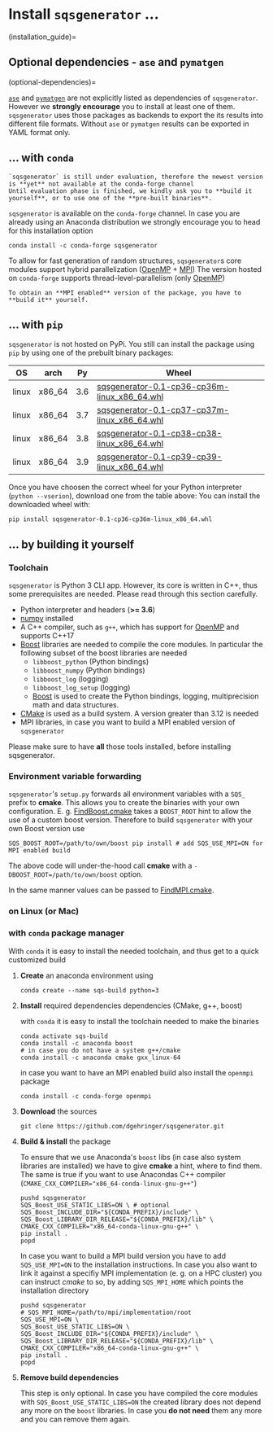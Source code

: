 
# Install `sqsgenerator` ...

(installation_guide)=

## Optional dependencies - `ase` and `pymatgen`
(optional-dependencies)=

[`ase`](https://wiki.fysik.dtu.dk/ase/) and [`pymatgen`](https://pymatgen.org/) are not explicitly listed as
dependencies of `sqsgenerator`. However we **strongly encourage** you to install at least one of them.
`sqsgenerator` uses those packages as backends to export the its results into different file formats. Without
`ase` or `pymatgen` results can be exported in YAML format only.

## ... with `conda`

```{warning}
`sqsgenerator` is still under evaluation, therefore the newest version is **yet** not available at the conda-forge channel
Until evaluation phase is finished, we kindly ask you to **build it yourself**, or to use one of the **pre-built binaries**.

```

`sqsgenerator` is available on the `conda-forge` channel. In case you are already using an Anaconda distribution we 
strongly encourage you to head for this installation option

```{code-block} bash
conda install -c conda-forge sqsgenerator
```

To allow for fast generation of random structures, `sqsgenerator`s core modules support hybrid parallelization ([OpenMP](https://www.openmp.org) + [MPI](https://www.mpi-forum.org/))
The version hosted on `conda-forge` supports thread-level-parallelism (only [OpenMP](https://www.openmp.org))

```{note}
To obtain an **MPI enabled** version of the package, you have to **build it** yourself.
```


## ... with `pip`

`sqsgenerator` is not hosted on PyPi. You still can install the package using `pip` by using one of the 
prebuilt binary packages:


| OS    | arch   | Py   | Wheel                                                        |
| ----- | ------ | ---- | ------------------------------------------------------------ |
| linux | x86_64 | 3.6  | [sqsgenerator-0.1-cp36-cp36m-linux_x86_64.whl](http://oc.unileoben.ac.at/index.php/s/qqDIydH02PkV32V/download) |
| linux | x86_64 | 3.7  | [sqsgenerator-0.1-cp37-cp37m-linux_x86_64.whl](http://oc.unileoben.ac.at/index.php/s/34xlYhyZxkyb6xy/download) |
| linux | x86_64 | 3.8  | [sqsgenerator-0.1-cp38-cp38-linux_x86_64.whl](http://oc.unileoben.ac.at/index.php/s/gTk345lGTwk3C0G/download) |
| linux | x86_64 | 3.9  | [sqsgenerator-0.1-cp39-cp39-linux_x86_64.whl](http://oc.unileoben.ac.at/index.php/s/3x01KBKarx11BgQ/download) |

Once you have choosen the correct wheel for your Python interpreter (`python --vserion`), download one from the table above:
You can install the downloaded wheel with:

```{code-block} bash
pip install sqsgenerator-0.1-cp36-cp36m-linux_x86_64.whl
```


## ... by building it yourself

### Toolchain 
`sqsgenerator` is Python 3 CLI app. However, its core is written in C++, thus some prerequisites are needed. Please read
through this section carefully.

  - Python interpreter and headers (**>= 3.6**)
  - [numpy](https://numpy.org) installed
  - A C++ compiler, such as `g++`, which has support for [OpenMP](https://www.openmp.org/) and supports C++17
  - [Boost](https://www.boost.org/) libraries are needed to compile the core modules. In particular the following subset of the boost libraries are needed
    - `libboost_python` (Python bindings)
    - `libboost_numpy` (Python bindings)
    - `libboost_log` (logging)
    - `libboost_log_setup` (logging)
    - [Boost](https://www.boost.org/) is used to create the Python bindings, logging, multiprecision math and data structures.
  - [CMake](https://cmake.org/) is used as a build system. A version greater than 3.12 is needed
  - MPI libraries, in case you want to build a MPI enabled version of `sqsgenerator`

Please make sure to have **all** those tools installed, before installing sqsgenerator.


### Environment variable forwarding

`sqsgenerator`'s `setup.py` forwards all environment variables with a `SQS_` prefix to **cmake**.
This allows you to create the binaries with your own configuration.
E. g. [FindBoost.cmake](https://cmake.org/cmake/help/latest/module/FindBoost.html#hints) takes a `BOOST_ROOT` hint to allow
the use of a custom boost version. Therefore to build `sqsgenerator` with your own Boost version use 


   ```{code-block} bash
   SQS_BOOST_ROOT=/path/to/own/boost pip install # add SQS_USE_MPI=ON for MPI enabled build
   ```

The above code will under-the-hood call **cmake** with a `-DBOOST_ROOT=/path/to/own/boost` option.

In the same manner values can be passed to [FindMPI.cmake](https://cmake.org/cmake/help/latest/module/FindMPI.html).

### on Linux (or  Mac)

### with `conda` package manager

With `conda` it is easy to install the needed toolchain, and thus get to a quick customized build

1. **Create** an anaconda environment using

    ```{code-block} bash
    conda create --name sqs-build python=3
    ```

2. **Install** required dependencies dependencies (CMake, g++, boost)
 
    with `conda` it is easy to install the toolchain needed to make the binaries    

    ```{code-block} bash
    conda activate sqs-build
    conda install -c anaconda boost
    # in case you do not have a system g++/cmake
    conda install -c anaconda cmake gxx_linux-64 
    ```
    in case you want to have an MPI enabled build also install the `openmpi` package
    ```{code-block} bash
    conda install -c conda-forge openmpi
    ```

3. **Download** the sources

   ```{code-block} bash
   git clone https://github.com/dgehringer/sqsgenerator.git
   ```

4. **Build & install** the package<br>
    
    To ensure that we use Anaconda's `boost` libs (in case also system libraries are installed) we have to give 
    **cmake** a hint, where to find them. The same is true if you want to use Anacondas C++ compiler (`CMAKE_CXX_COMPILER="x86_64-conda-linux-gnu-g++"`)

    ```{code-block} bash
    pushd sqsgenerator
    SQS_Boost_USE_STATIC_LIBS=ON \ # optional
    SQS_Boost_INCLUDE_DIR="${CONDA_PREFIX}/include" \
    SQS_Boost_LIBRARY_DIR_RELEASE="${CONDA_PREFIX}/lib" \
    CMAKE_CXX_COMPILER="x86_64-conda-linux-gnu-g++" \
    pip install .
    popd
    ```
   
    In case you want to build a MPI build version you have to add `SQS_USE_MPI=ON` to the installation instructions.
    In case you also want to link it against a specifiy MPI implementation (e. g. on a HPC cluster) you can instruct
    *cmake* to so, by adding `SQS_MPI_HOME` which points the installation directory 

    ```{code-block} bash
    pushd sqsgenerator
    # SQS_MPI_HOME=/path/to/mpi/implementation/root
    SQS_USE_MPI=ON \
    SQS_Boost_USE_STATIC_LIBS=ON \
    SQS_Boost_INCLUDE_DIR="${CONDA_PREFIX}/include" \
    SQS_Boost_LIBRARY_DIR_RELEASE="${CONDA_PREFIX}/lib" \
    CMAKE_CXX_COMPILER="x86_64-conda-linux-gnu-g++" \
    pip install .
    popd
    ```

6. **Remove build dependencies**

    This step is only optional. In case you have compiled the core modules with `SQS_Boost_USE_STATIC_LIBS=ON` the created
    library does not depend any more on the `boost` libraries.
    In case you **do not need** them any more and you can remove them again.

